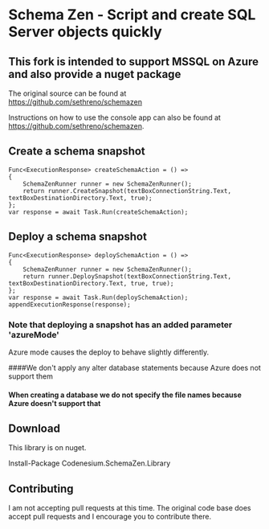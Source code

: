 # Schema Zen - Script and create SQL Server objects quickly

## This fork is intended to support MSSQL on Azure and also provide a nuget package

The original source can be found at https://github.com/sethreno/schemazen

Instructions on how to use the console app can also be found at https://github.com/sethreno/schemazen.


## Create a schema snapshot
```
Func<ExecutionResponse> createSchemaAction = () =>
{
	SchemaZenRunner runner = new SchemaZenRunner();
	return runner.CreateSnapshot(textBoxConnectionString.Text, textBoxDestinationDirectory.Text, true);
};
var response = await Task.Run(createSchemaAction);
```

## Deploy a schema snapshot
```
Func<ExecutionResponse> deploySchemaAction = () =>
{
	SchemaZenRunner runner = new SchemaZenRunner();
	return runner.DeploySnapshot(textBoxConnectionString.Text, textBoxDestinationDirectory.Text, true, true);
};
var response = await Task.Run(deploySchemaAction);
appendExecutionResponse(response);
```

### Note that deploying a snapshot has an added parameter 'azureMode'

Azure mode causes the deploy to behave slightly differently. 

####We don't apply any alter database statements because Azure does not support them
#### When creating a database we do not specify the file names because Azure doesn't support that


## Download
This library is on nuget.

Install-Package Codenesium.SchemaZen.Library

## Contributing
I am not accepting pull requests at this time. The original code base does accept pull requests and I encourage you to contribute there. 

